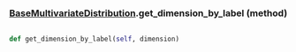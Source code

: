### [BaseMultivariateDistribution](BaseMultivariateDistribution.md).get_dimension_by_label (method)


```py

def get_dimension_by_label(self, dimension)

```



        

